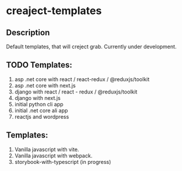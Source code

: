 # creaject-templates

## Description
Default templates, that will creject grab. Currently under development.

## TODO Templates:
1. asp .net core with react / react-redux / @reduxjs/toolkit
2. asp .net core with next.js
3. django with react / react - redux / @reduxjs/toolkit
4. django with next.js
5. initial python cli app
6. initial .net core ali app
7. reactjs and wordpress

## Templates:
1. Vanilla javascript with vite.
2. Vanilla javascript with webpack.
3. storybook-with-typescript (in progress)
